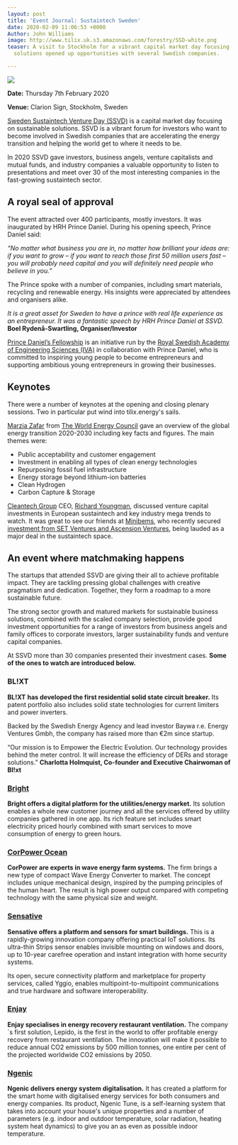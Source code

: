 ```yaml
---
layout: post
title: 'Event Journal: Sustaintech Sweden'
date: 2020-02-09 11:06:53 +0000
Author: John Williams
image: http://www.tilix.uk.s3.amazonaws.com/forestry/SSD-white.png
teaser: A visit to Stockholm for a vibrant capital market day focusing on sustainable
  solutions opened up opportunities with several Swedish companies.

---
```

![](http://www.tilix.uk.s3.amazonaws.com/forestry/SSD-white.png)

**Date:** Thursday 7th February 2020

**Venue:** Clarion Sign, Stockholm, Sweden

[Sweden Sustaintech Venture Day (SSVD)](https://www.swedensustaintech.com) is a capital market day focusing on sustainable solutions. SSVD is a vibrant forum for investors who want to become involved in Swedish companies that are accelerating the energy transition and helping the world get to where it needs to be.

In 2020 SSVD gave investors, business angels, venture capitalists and mutual funds, and industry companies a valuable opportunity to listen to presentations and meet over 30 of the most interesting companies in the fast-growing sustaintech sector.

## A royal seal of approval

The event attracted over 400 participants, mostly investors. It was inaugurated by HRH Prince Daniel. During his opening speech, Prince Daniel said:

_“No matter what business you are in, no matter how brilliant your ideas are: if you want to grow – if you want to reach those first 50 million users fast – you will probably need capital and you will definitely need people who believe in you.”_

The Prince spoke with a number of companies, including smart materials, recycling and renewable energy. His insights were appreciated by attendees and organisers alike.

_It is a great asset for Sweden to have a prince with real life experience as an entrepreneur. It was a fantastic speech by HRH Prince Daniel at SSVD._ **Boel Rydenå-Swartling, Organiser/Investor**

[Prince Daniel’s Fellowship](https://prinsdanielsfellowship.se/) is an initiative run by the [Royal Swedish Academy of Engineering Sciences (IVA)](https://www.iva.se/) in collaboration with Prince Daniel, who is committed to inspiring young people to become entrepreneurs and supporting ambitious young entrepreneurs in growing their businesses.

## Keynotes

There were a number of keynotes at the opening and closing plenary sessions. Two in particular put wind into tilix.energy's sails.

[Marzia Zafar](https://www.linkedin.com/in/marzia-zafar-6a7ba24/) from [The World Energy Council](https://www.worldenergy.org/) gave an overview of the global energy transition 2020-2030 including key facts and figures. The main themes were:

* Public acceptability and customer engagement
* Investment in enabling all types of clean energy technologies
* Repurposing fossil fuel infrastructure
* Energy storage beyond lithium-ion batteries
* Clean Hydrogen
* Carbon Capture & Storage

[Cleantech Group](https://www.cleantech.com/) CEO, [Richard Youngman](https://www.linkedin.com/in/richardyoungman/), discussed venture capital investments in European sustaintech and key industry mega trends to watch. It was great to see our friends at [Minibems](http://www.minibems.com/), who recently secured [investment from SET Ventures and Ascension Ventures](http://www.minibems.com/blog-events/blog/minibems-raises-its-latest-investment-round-from-new-investors-set-ventures-and-ascension-ventures/), being lauded as a major deal in the sustaintech space.

## An event where matchmaking happens

The startups that attended SSVD are giving their all to achieve profitable impact. They are tackling pressing global challenges with creative pragmatism and dedication. Together, they form a roadmap to a more sustainable future.

The strong sector growth and matured markets for sustainable business solutions, combined with the scaled company selection, provide good investment opportunities for a range of investors from business angels and family offices to corporate investors, larger sustainability funds and venture capital companies.

At SSVD more than 30 companies presented their investment cases. **Some of the ones to watch are introduced below.**

### BL!XT

**BL!XT** **has developed the first residential solid state circuit breaker.** Its patent portfolio also includes solid state technologies for current limiters and power inverters.

Backed by the Swedish Energy Agency and lead investor Baywa r.e. Energy Ventures Gmbh, the company has raised more than €2m since startup.

“Our mission is to Empower the Electric Evolution. Our technology provides behind the meter control. It will increase the efficiency of DERs and storage solutions.” **Charlotta Holmquist, Co-founder and Executive Chairwoman of Bl!xt**

### [Bright](https://www.getbright.se/)

**Bright offers a digital platform for the utilities/energy market.** Its solution enables a whole new customer journey and all the services offered by utility companies gathered in one app. Its rich feature set includes smart electricity priced hourly combined with smart services to move consumption of energy to green hours.

### [CorPower Ocean](http://www.corpowerocean.com/)

**CorPower are experts in wave energy farm systems.** The firm brings a new type of compact Wave Energy Converter to market. The concept includes unique mechanical design, inspired by the pumping principles of the human heart. The result is high power output compared with competing technology with the same physical size and weight.

### [Sensative](https://sensative.com/)

**Sensative offers a platform and sensors for smart buildings.** This is a rapidly-growing innovation company offering practical IoT solutions. Its ultra-thin Strips sensor enables invisible mounting on windows and doors, up to 10-year carefree operation and instant integration with home security systems.

Its open, secure connectivity platform and marketplace for property services, called Yggio, enables multipoint-to-multipoint communications and true hardware and software interoperability.

### [Enjay](https://enjaysystems.com/sv/)

**Enjay specialises in energy recovery restaurant ventilation.** The company´s first solution, Lepido, is the first in the world to offer profitable energy recovery from restaurant ventilation. The innovation will make it possible to reduce annual CO2 emissions by 500 million tonnes, one entire per cent of the projected worldwide CO2 emissions by 2050.

### [Ngenic](https://ngenic.se/)

**Ngenic delivers energy system digitalisation.** It has created a platform for the smart home with digitalised energy services for both consumers and energy companies. Its product, Ngenic Tune, is a self-learning system that takes into account your house's unique properties and a number of parameters (e.g. indoor and outdoor temperature, solar radiation, heating system heat dynamics) to give you an as even as possible indoor temperature.
